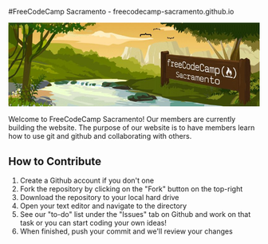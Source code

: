 #FreeCodeCamp Sacramento - freecodecamp-sacramento.github.io

![alt text][banner]

[banner]: /images/fccsac-banner.jpg "FreeCodeCamp Sacramento"

Welcome to FreeCodeCamp Sacramento! Our members are currently building the website. The purpose of our website is to have members learn how to use git and github and collaborating with others.

## How to Contribute

1. Create a Github account if you don't one
2. Fork the repository by clicking on the "Fork" button on the top-right
3. Download the repository to your local hard drive
4. Open your text editor and navigate to the directory
5. See our "to-do" list under the "Issues" tab on Github and work on that task or you can start coding your own ideas!
6. When finished, push your commit and we'll review your changes
